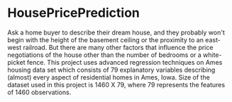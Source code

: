 # HousePricePrediction

Ask a home buyer to describe their dream house, and they probably won't begin with the height of the basement ceiling or the proximity to an east-west railroad. But there are many other factors that influence the price negotiations of the house other than the number of bedrooms or a white-picket fence. This project uses advanced regression techniques on Ames housing data set which consists of 79 explanatory variables describing (almost) every aspect of residential homes in Ames, Iowa. Size of the dataset used in this project is 1460 X 79, where 79 represents the features of 1460 observations.

